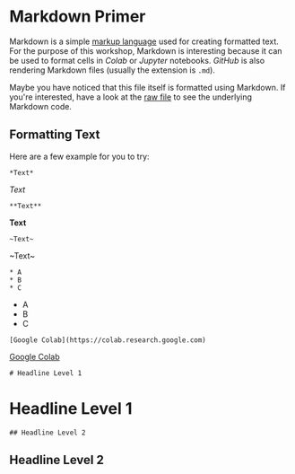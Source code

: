 # Markdown Primer

Markdown is a simple [markup language](https://en.wikipedia.org/wiki/Markup_language) used for creating formatted text.
For the purpose of this workshop, Markdown is interesting because it can be used to format cells in *Colab* or *Jupyter* notebooks. 
*GitHub* is also rendering Markdown files (usually the extension is `.md`).

Maybe you have noticed that this file itself is formatted using Markdown. If you're interested, have a look at the [raw file](https://raw.githubusercontent.com/IngoKl/python-programming-for-linguists/main/Markdown_Primer.md) to see the underlying Markdown code.

## Formatting Text

Here are a few example for you to try:

`*Text*`

*Text*

`**Text**`

**Text**

`~Text~`

~Text~

```
* A
* B
* C
```

* A
* B
* C

`[Google Colab](https://colab.research.google.com)`

[Google Colab](https://colab.research.google.com)

`# Headline Level 1`
# Headline Level 1

`## Headline Level 2`
## Headline Level 2